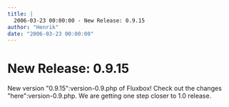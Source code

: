 ```yaml
---
title: |
  2006-03-23 00:00:00 - New Release: 0.9.15
author: "Henrik"
date: "2006-03-23 00:00:00"
---
```


# New Release: 0.9.15

New version "0.9.15":version-0.9.php of Fluxbox! Check out the changes
"here":version-0.9.php. We are getting one step closer to 1.0 release.





